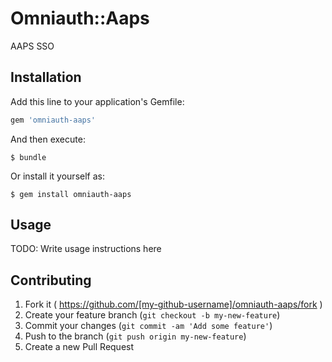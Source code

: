 # Omniauth::Aaps

AAPS SSO

## Installation

Add this line to your application's Gemfile:

```ruby
gem 'omniauth-aaps'
```

And then execute:

    $ bundle

Or install it yourself as:

    $ gem install omniauth-aaps

## Usage

TODO: Write usage instructions here

## Contributing

1. Fork it ( https://github.com/[my-github-username]/omniauth-aaps/fork )
2. Create your feature branch (`git checkout -b my-new-feature`)
3. Commit your changes (`git commit -am 'Add some feature'`)
4. Push to the branch (`git push origin my-new-feature`)
5. Create a new Pull Request
